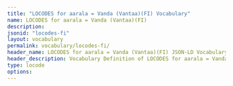```yaml
---
title: "LOCODES for aarala = Vanda (Vantaa)(FI) Vocabulary"
name: LOCODES for aarala = Vanda (Vantaa)(FI) 
description: 
jsonid: "locodes-fi"
layout: vocabulary
permalink: vocabulary/locodes-fi/
header_name: LOCODES for aarala = Vanda (Vantaa)(FI) JSON-LD Vocabulary
header_description: Vocabulary Definition of LOCODES for aarala = Vanda (Vantaa)(FI) semantics in HTML format. JSON-LD format is available at [locodes-fi.jsonld](https://edi3.org/vocabulary/locodes-fi.jsonld)
type: locode
options:
---
```

